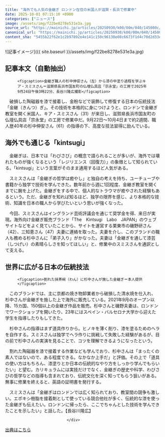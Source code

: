 ```yaml
---
title: "海外でも人気の金継ぎ ロンドン在住の米国人が滋賀・長浜で修業中"
date: 2025-10-01 07:15:10 +0900
categories: ["ニュース"]
image: /assets/img/f22be8278e531e3a.jpg
source_url: "https://mainichi.jp/articles/20250930/k00/00m/040/145000c/"
canonical_url: "https://mainichi.jp/articles/20250930/k00/00m/040/145000c/"
content_sha: "5455b22f62e1c2b97892e4e141c150c96138e08c6673f1d4c70d2d33e5f9ae12"
---
```


![記事イメージ]({{ site.baseurl }}/assets/img/f22be8278e531e3a.jpg)

## 記事本文（自動抽出）
<div><section class="articledetail-body" id="articledetail-body">




<div class="articledetail-image-left">
  <figure>
    
    <figcaption>金継ぎ職人の杉中伸安さん（左）から漆の中塗り過程を学ぶキア・スミスさん＝滋賀県長浜市国友町の仏壇仏具店「宗永堂」の工房で2025年9月24日午後3時22分、長谷川隆広撮影</figcaption>
    
  </figure>
</div>

<p>　破損した陶磁器を漆で接着し、金粉などで装飾して修復する日本の伝統技法「金継（きんつ）ぎ」。その技術を本格的に身につけようと、ロンドンで金継ぎ教室を開く米国人、キア・スミスさん（31）が来日し、滋賀県長浜市国友町の仏壇仏具店「宗永堂」の工房で修業中だ。9月22日～10月4日まで約2週間、職人歴40年の杉中伸安さん（61）の指導の下、高度な技法習得に励んでいる。</p>

<h2>海外でも通じる「kintsugi」</h2>

<p>　金継ぎは、日本では「わびさび」の概念で語られることが多いが、海外では壊れたものが強くなるという「レジリエンス（回復力）」の象徴として知られている。「kintsugi」という言葉がそのまま通用するほど人気がある。</p>

	


<p>　スミスさんは「金継ぎの哲学は癒やし」と独自の考えを持ち、ユーチューブや書籍から独学で技術を学んできた。数年前から週に1回程度、金継ぎ教室を開くまでに腕を上げた。金継ぎをする中で、個人的なトラウマが癒やされた経験もあるという。ただ、金継ぎを知れば知るほど、独学の限界を感じ、より本格的な技術、知識を日本の職人から学びたいという思いが強くなった。</p>

<p>　今回、スミスさんはイングランド芸術評議会を通じて奨学金を得、来日が実現。海外向け金継ぎ販売ブランド「The　Kintsugi　Labo　JAPAN」のウェブサイトなどをよく見ていたことから、サイトを運営する栗東市の磯野研さん（42）、三知恵さん（47）夫妻に連絡を取った。夫妻を介し、このブランドの職人も務める杉中さんに「弟子入り」がかなった。夫妻は「金継ぎを通して漆芸（しつげい）の素晴らしさを知ってほしい」と、修業中のスミスさんを通訳として支える。</p>

	


<h2>世界に広がる日本の伝統技法</h2>



<div class="articledetail-image-left">
  <figure>
    
    <figcaption>割れた抹茶碗（わん）に杉中さんが施した金継ぎ＝本人提供</figcaption>
    
  </figure>
</div>

<p>　このブランドでは、主に京都の焼き物卸業者から破損した清水焼を仕入れ、杉中さんが金継ぎを施した上で海外に販売している。2021年9月のオープン以降、15カ国、150個以上の金継ぎ作品を販売。杉中さんと磯野夫妻は、ロンドンでワークショップを開いたり、23年にはスペイン・バルセロナ大学から迎えた学生を指導したりもしてきた。</p>

<p>　杉中さんの指導はまず道具作りから。ヒノキを薄く削り、漆を塗るためのヘラを自作する。スミスさんは独学でヘラ作りに挑戦して失敗した経験があるが、目の前で杉中さんの実演を見ることで、コツを理解できるようになったという。</p>

	


<p>　割れた陶磁器を漆で接着する作業なども学んでおり、杉中さんは「まったくの素人ではないので、ある程度できる。なかなか上手だ」と評価。その上で「道具の使い方はもちろん、漆塗りとか日本の伝統的なやり方をしっかり学んでもらいたい」と望む。カリキュラムには実技だけでなく、金継ぎの歴史や科学、わびさびの哲学などの指導も含まれており、伝統文化を深く知ってもらう狙いがある。無事に修業を終えると、英語の証明書を発行する。</p>

<p>　スミスさんは「金継ぎはロンドンでは広く知られており、教室間の競争も激しい。エポキシ樹脂を接着剤として使っている競合他社が多く、伝統的な漆を使った金継ぎも伝えたい。ロンドンに帰ったら、ここでちゃんとした技術を学んできたことを示したい」と話した。【長谷川隆広】</p>


</section>






								</div>

[出典はこちら](https://mainichi.jp/articles/20250930/k00/00m/040/145000c/)
